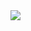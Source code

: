 
<img align="left" src="https://github-readme-stats.vercel.app/api?username=tushrana&show_icons=true&theme=radical&count_private=true" />

<div align="right">
<!-- <img align="center" src="https://profile-counter.glitch.me/tushrana/count.svg" width="100"> -->

<!-- <img align="center" src="https://github-readme-stats.vercel.app/api/top-langs/?username=tushrana&langs_count=8" />-->

</div>
